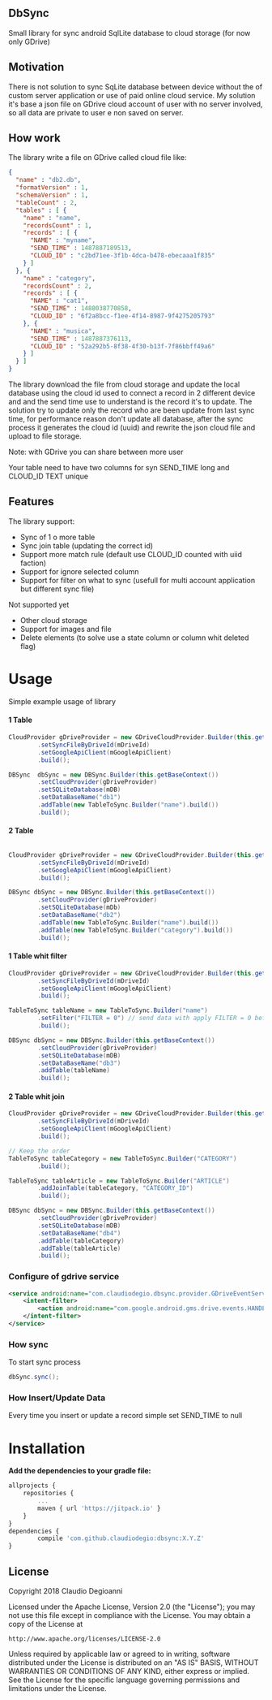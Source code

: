 ## DbSync

Small library for sync android SqlLite database to cloud storage (for now only GDrive)

## Motivation

There is not solution to sync SqLite database between device without the of custom
server application or use of paid online cloud service. My solution it's base
a json file on GDrive cloud account of user with no server involved, so all
data are private to user e non saved on server.

## How work

The library write a file on GDrive called cloud file like:
```json
{
  "name" : "db2.db",
  "formatVersion" : 1,
  "schemaVersion" : 1,
  "tableCount" : 2,
  "tables" : [ {
    "name" : "name",
    "recordsCount" : 1,
    "records" : [ {
      "NAME" : "myname",
      "SEND_TIME" : 1487887189513,
      "CLOUD_ID" : "c2bd71ee-3f1b-4dca-b478-ebecaaa1f835"
    } ]
  }, {
    "name" : "category",
    "recordsCount" : 2,
    "records" : [ {
      "NAME" : "cat1",
      "SEND_TIME" : 1488038770858,
      "CLOUD_ID" : "6f2a8bcc-f1ee-4f14-8987-9f4275205793"
    }, {
      "NAME" : "musica",
      "SEND_TIME" : 1487887376113,
      "CLOUD_ID" : "52a292b5-8f38-4f30-b13f-7f86bbff49a6"
    } ]
  } ]
}
```

The library download the file from cloud storage and update the local database using the cloud id used
to connect a record in 2 different device and and the send time use to understand is the record
it's to update.
The solution try to update only the record who are been update from last sync time, for
performance reason don't update all database, after the sync process it generates the cloud id (uuid)
and rewrite the json cloud file and upload to file storage.

Note: with GDrive you can share between more user

Your table need to have two columns for syn SEND_TIME long and CLOUD_ID TEXT unique

## Features

The library support:

* Sync of 1 o more table
* Sync join table (updating the correct id)
* Support more match rule (default use CLOUD_ID counted with uiid faction)
* Support for ignore selected column
* Support for filter on what to sync (usefull for multi account application but different sync file)

Not supported yet
* Other cloud storage
* Support for images and file
* Delete elements (to solve use a state column or column whit deleted flag)

# Usage

Simple example usage of library

#### 1 Table
```java
CloudProvider gDriveProvider = new GDriveCloudProvider.Builder(this.getBaseContext())
        .setSyncFileByDriveId(mDriveId)
        .setGoogleApiClient(mGoogleApiClient)
        .build();

DBSync  dbSync = new DBSync.Builder(this.getBaseContext())
        .setCloudProvider(gDriveProvider)
        .setSQLiteDatabase(mDB)
        .setDataBaseName("db1")
        .addTable(new TableToSync.Builder("name").build())
        .build();
```
#### 2 Table
```java

CloudProvider gDriveProvider = new GDriveCloudProvider.Builder(this.getBaseContext())
        .setSyncFileByDriveId(mDriveId)
        .setGoogleApiClient(mGoogleApiClient)
        .build();

DBSync dbSync = new DBSync.Builder(this.getBaseContext())
        .setCloudProvider(gDriveProvider)
        .setSQLiteDatabase(mDb)
        .setDataBaseName("db2")
        .addTable(new TableToSync.Builder("name").build())
        .addTable(new TableToSync.Builder("category").build())
        .build();
```

#### 1 Table whit filter
```java
CloudProvider gDriveProvider = new GDriveCloudProvider.Builder(this.getBaseContext())
        .setSyncFileByDriveId(mDriveId)
        .setGoogleApiClient(mGoogleApiClient)
        .build();

TableToSync tableName = new TableToSync.Builder("name")
        .setFilter("FILTER = 0") // send data with apply FILTER = 0 before send
        .build();

DBSync dbSync = new DBSync.Builder(this.getBaseContext())
        .setCloudProvider(gDriveProvider)
        .setSQLiteDatabase(mDB)
        .setDataBaseName("db3")
        .addTable(tableName)
        .build();
```

#### 2 Table whit join
```java
CloudProvider gDriveProvider = new GDriveCloudProvider.Builder(this.getBaseContext())
        .setSyncFileByDriveId(mDriveId)
        .setGoogleApiClient(mGoogleApiClient)
        .build();

// Keep the order
TableToSync tableCategory = new TableToSync.Builder("CATEGORY")
        .build();

TableToSync tableArticle = new TableToSync.Builder("ARTICLE")
        .addJoinTable(tableCategory, "CATEGORY_ID")
        .build();

DBSync dbSync = new DBSync.Builder(this.getBaseContext())
        .setCloudProvider(gDriveProvider)
        .setSQLiteDatabase(mDB)
        .setDataBaseName("db4")
        .addTable(tableCategory)
        .addTable(tableArticle)
        .build();
```
### Configure of gdrive service
```xml
<service android:name="com.claudiodegio.dbsync.provider.GDriveEventService" android:exported="true">
    <intent-filter>
        <action android:name="com.google.android.gms.drive.events.HANDLE_EVENT"/>
    </intent-filter>
</service>
```

### How sync

To start sync process

```java
dbSync.sync();
```

### How Insert/Update Data

Every time you insert or update a record simple set SEND_TIME to null

# Installation
**Add the dependencies to your gradle file:**
```javascript
allprojects {
    repositories {
        ...
        maven { url 'https://jitpack.io' }
    }
}
dependencies {
        compile 'com.github.claudiodegio:dbsync:X.Y.Z'
}
```

## License

Copyright 2018 Claudio Degioanni

Licensed under the Apache License, Version 2.0 (the "License");
you may not use this file except in compliance with the License.
You may obtain a copy of the License at

    http://www.apache.org/licenses/LICENSE-2.0

Unless required by applicable law or agreed to in writing, software
distributed under the License is distributed on an "AS IS" BASIS,
WITHOUT WARRANTIES OR CONDITIONS OF ANY KIND, either express or implied.
See the License for the specific language governing permissions and
limitations under the License.